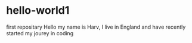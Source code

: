 # hello-world1
first repositary 
Hello my name is Harv, I live in England and have recently started my jourey in coding 
